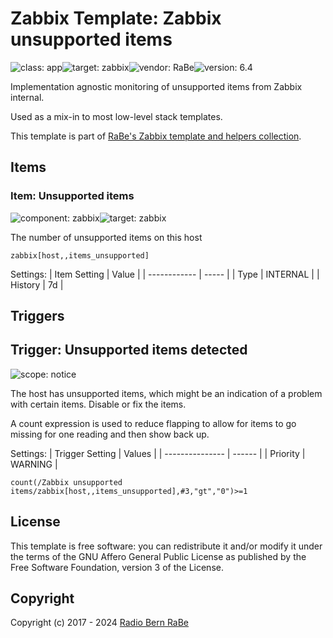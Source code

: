 # Zabbix Template: Zabbix unsupported items

![class: app](https://img.shields.io/badge/class-app-00c9bf)![target: zabbix](https://img.shields.io/badge/target-zabbix-00c9bf)![vendor: RaBe](https://img.shields.io/badge/vendor-RaBe-00c9bf)![version: 6.4](https://img.shields.io/badge/version-6.4-00c9bf)

Implementation agnostic monitoring of unsupported items from Zabbix internal.

Used as a mix-in to most low-level stack templates.

This template is part of [RaBe's Zabbix template and helpers
collection](https://github.com/radiorabe/rabe-zabbix).


## Items

### Item: Unsupported items

![component: zabbix](https://img.shields.io/badge/component-zabbix-00c9bf)![target: zabbix](https://img.shields.io/badge/target-zabbix-00c9bf)

The number of unsupported items on this host

```
zabbix[host,,items_unsupported]
```

Settings:
| Item Setting | Value |
| ------------ | ----- |
| Type | INTERNAL |
| History | 7d |

## Triggers

## Trigger: Unsupported items detected

![scope: notice](https://img.shields.io/badge/scope-notice-00c9bf)

The host has unsupported items, which might be an indication of a problem with certain items. Disable or fix the items.

A count expression is used to reduce flapping to allow for items to go missing for one reading and then show back up.

Settings:
| Trigger Setting | Values |
| --------------- | ------ |
| Priority | WARNING |

```
count(/Zabbix unsupported items/zabbix[host,,items_unsupported],#3,"gt","0")>=1
```

## License

This template is free software: you can redistribute it and/or modify it under
the terms of the GNU Affero General Public License as published by the Free
Software Foundation, version 3 of the License.

## Copyright

Copyright (c) 2017 - 2024 [Radio Bern RaBe](http://www.rabe.ch)
